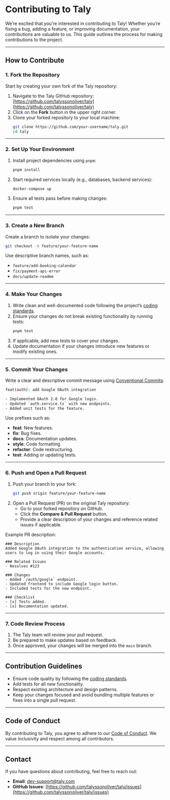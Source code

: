 # Contributing to Taly

We’re excited that you’re interested in contributing to Taly! Whether you’re fixing a bug, adding a feature, or improving documentation, your contributions are valuable to us. This guide outlines the process for making contributions to the project.

---

## How to Contribute

### **1. Fork the Repository**
Start by creating your own fork of the Taly repository:
1. Navigate to the Taly GitHub repository: [https://github.com/talyssonoliver/taly](https://github.com/talyssonoliver/taly)
2. Click on the **Fork** button in the upper right corner.
3. Clone your forked repository to your local machine:
   ```bash
   git clone https://github.com/your-username/taly.git
   cd taly
   ```

---

### **2. Set Up Your Environment**
1. Install project dependencies using `pnpm`:
   ```bash
   pnpm install
   ```
2. Start required services locally (e.g., databases, backend services):
   ```bash
   docker-compose up
   ```
3. Ensure all tests pass before making changes:
   ```bash
   pnpm test
   ```

---

### **3. Create a New Branch**
Create a branch to isolate your changes:
```bash
git checkout -b feature/your-feature-name
```
Use descriptive branch names, such as:
- `feature/add-booking-calendar`
- `fix/payment-api-error`
- `docs/update-readme`

---

### **4. Make Your Changes**
1. Write clean and well-documented code following the project’s [coding standards](docs/coding-guidelines.md).
2. Ensure your changes do not break existing functionality by running tests:
   ```bash
   pnpm test
   ```
3. If applicable, add new tests to cover your changes.
4. Update documentation if your changes introduce new features or modify existing ones.

---

### **5. Commit Your Changes**
Write a clear and descriptive commit message using [Conventional Commits](https://www.conventionalcommits.org/):
```bash
feat(auth): add Google OAuth integration

- Implemented OAuth 2.0 for Google login.
- Updated `auth.service.ts` with new endpoints.
- Added unit tests for the feature.
```

Use prefixes such as:
- **feat**: New features.
- **fix**: Bug fixes.
- **docs**: Documentation updates.
- **style**: Code formatting.
- **refactor**: Code restructuring.
- **test**: Adding or updating tests.

---

### **6. Push and Open a Pull Request**
1. Push your branch to your fork:
   ```bash
   git push origin feature/your-feature-name
   ```
2. Open a Pull Request (PR) on the original Taly repository:
   - Go to your forked repository on GitHub.
   - Click the **Compare & Pull Request** button.
   - Provide a clear description of your changes and reference related issues if applicable.

Example PR description:
```
### Description
Added Google OAuth integration to the authentication service, allowing users to log in using their Google accounts.

### Related Issues
- Resolves #123

### Changes
- Added `/auth/google` endpoint.
- Updated frontend to include Google login button.
- Included tests for the new endpoint.

### Checklist
- [x] Tests added.
- [x] Documentation updated.
```

---

### **7. Code Review Process**
1. The Taly team will review your pull request.
2. Be prepared to make updates based on feedback.
3. Once approved, your changes will be merged into the `main` branch.

---

## Contribution Guidelines
- Ensure code quality by following the [coding standards](docs/coding-guidelines.md).
- Add tests for all new functionality.
- Respect existing architecture and design patterns.
- Keep your changes focused and avoid bundling multiple features or fixes into a single pull request.

---

## Code of Conduct
By contributing to Taly, you agree to adhere to our [Code of Conduct](docs/code-of-conduct.md). We value inclusivity and respect among all contributors.

---

## Contact
If you have questions about contributing, feel free to reach out:
- **Email**: dev-support@taly.com
- **GitHub Issues**: [https://github.com/talyssonoliver/taly/issues](https://github.com/talyssonoliver/taly/issues)

